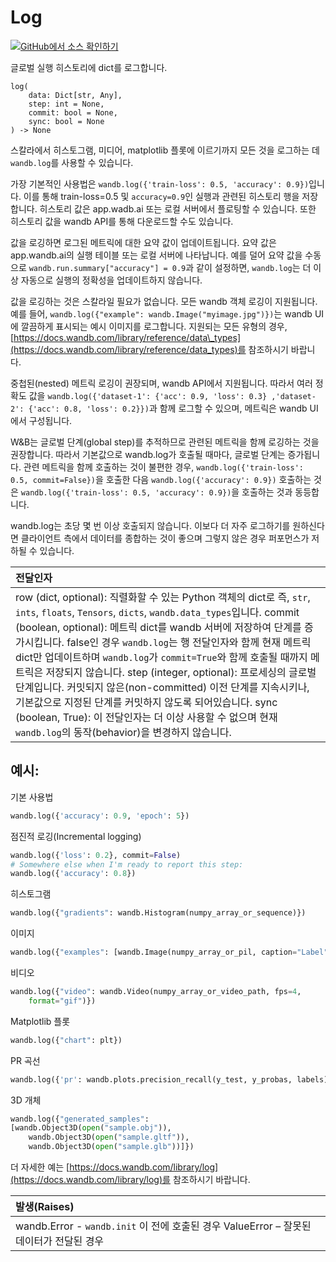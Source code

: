 # Log

[![](https://www.tensorflow.org/images/GitHub-Mark-32px.png)](https://www.github.com/wandb/client/tree/master/wandb/sdk/wandb_run.py#L810-L958)[GitHub에서 소스 확인하기](https://www.github.com/wandb/client/tree/master/wandb/sdk/wandb_run.py#L810-L958)​

글로벌 실행 히스토리에 dict를 로그합니다.

```text
log(
    data: Dict[str, Any],
    step: int = None,
    commit: bool = None,
    sync: bool = None
) -> None
```

스칼라에서 히스토그램, 미디어, matplotlib 플롯에 이르기까지 모든 것을 로그하는 데 `wandb.log`를 사용할 수 있습니다.

가장 기본적인 사용법은 `wandb.log({'train-loss': 0.5, 'accuracy': 0.9})`입니다. 이를 통해 train-loss=0.5 및 `accuracy=0.9`인 실행과 관련된 히스토리 행을 저장합니다. 히스토리 값은 app.wadb.ai 또는 로컬 서버에서 플로팅할 수 있습니다. 또한 히스토리 값을 wandb API를 통해 다운로드할 수도 있습니다.

 값을 로깅하면 로그된 메트릭에 대한 요약 값이 업데이트됩니다. 요약 값은 app.wandb.ai의 실행 테이블 또는 로컬 서버에 나타납니다. 예를 덜어 요약 값을 수동으로 `wandb.run.summary["accuracy"] = 0.9`과 같이 설정하면, `wandb.log`는 더 이상 자동으로 실행의 정확성을 업데이트하지 않습니다.

 값을 로깅하는 것은 스칼라일 필요가 없습니다. 모든 wandb 객체 로깅이 지원됩니다. 예를 들어, `wandb.log({"example": wandb.Image("myimage.jpg")})`는 wandb UI에 깔끔하게 표시되는 예시 이미지를 로그합니다. 지원되는 모든 유형의 경우, [https://docs.wandb.com/library/reference/data\_types](https://docs.wandb.com/library/reference/data_types)를 참조하시기 바랍니다.

 중첩된\(nested\) 메트릭 로깅이 권장되며, wandb API에서 지원됩니다. 따라서 여러 정확도 값을 `wandb.log({'dataset-1': {'acc': 0.9, 'loss': 0.3} ,'dataset-2': {'acc': 0.8, 'loss': 0.2}})`과 함께 로그할 수 있으며, 메트릭은 wandb UI에서 구성됩니다.

W&B는 글로벌 단계\(global step\)를 추적하므로 관련된 메트릭을 함께 로깅하는 것을 권장합니다. 따라서 기본값으로 wandb.log가 호출될 때마다, 글로벌 단계는 증가됩니다. 관련 메트릭을 함께 호출하는 것이 불편한 경우, `wandb.log({'train-loss': 0.5, commit=False})`을 호출한 다음 `wandb.log({'accuracy': 0.9})` 호출하는 것은 `wandb.log({'train-loss': 0.5, 'accuracy': 0.9})`을 호출하는 것과 동등합니다.

wandb.log는 초당 몇 번 이상 호출되지 않습니다. 이보다 더 자주 로그하기를 원하신다면 클라이언트 측에서 데이터를 종합하는 것이 좋으며 그렇지 않은 경우 퍼포먼스가 저하될 수 있습니다.

| 전달인자 |
| :--- |
|  row \(dict, optional\): 직렬화할 수 있는 Python 객체의 dict로 즉, `str`, `ints`, `floats`, `Tensors`, `dicts`, `wandb.data_types`입니다. commit \(boolean, optional\): 메트릭 dict를 wandb 서버에 저장하여 단계를 증가시킵니다. false인 경우 `wandb.log`는 행 전달인자와 함께 현재 메트릭 dict만 업데이트하며 `wandb.log`가 `commit=True`와 함께 호출될 때까지 메트릭은 저장되지 않습니다. step \(integer, optional\): 프로세싱의 글로벌 단계입니다. 커밋되지 않은\(non-committed\) 이전 단계를 지속시키나, 기본값으로 지정된 단계를 커밋하지 않도록 되어있습니다. sync \(boolean, True\): 이 전달인자는 더 이상 사용할 수 없으며 현재 `wandb.log`의 동작\(behavior\)을 변경하지 않습니다. |

## **예시:**

기본 사용법

```python
wandb.log({'accuracy': 0.9, 'epoch': 5})
```

점진적 로깅\(Incremental logging\)

```python
wandb.log({'loss': 0.2}, commit=False)
# Somewhere else when I'm ready to report this step:
wandb.log({'accuracy': 0.8})
```

히스토그램

```python
wandb.log({"gradients": wandb.Histogram(numpy_array_or_sequence)})
```

이미지

```python
wandb.log({"examples": [wandb.Image(numpy_array_or_pil, caption="Label")]})
```

비디오

```python
wandb.log({"video": wandb.Video(numpy_array_or_video_path, fps=4,
    format="gif")})
```

Matplotlib 플롯

```python
wandb.log({"chart": plt})
```

PR 곡선

```python
wandb.log({'pr': wandb.plots.precision_recall(y_test, y_probas, labels)})
```

3D 개체

```python
wandb.log({"generated_samples":
[wandb.Object3D(open("sample.obj")),
    wandb.Object3D(open("sample.gltf")),
    wandb.Object3D(open("sample.glb"))]})
```

 더 자세한 예는 [https://docs.wandb.com/library/log](https://docs.wandb.com/library/log)를 참조하시기 바랍니다.

| 발생\(Raises\) |
| :--- |
| wandb.Error - `wandb.init` 이 전에 호출된 경우 ValueError – 잘못된 데이터가 전달된 경우 |

